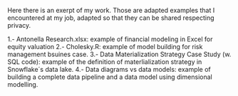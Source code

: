 Here there is an exerpt of my work.
Those are adapted examples that I encountered at my job, adapted so that they can be shared respecting privacy.

1.- Antonella Research.xlsx: example of financial modeling in Excel for equity valuation
2.- Cholesky.R: example of model building for risk management bsuines case. 
3.- Data Materialization Strategy Case Study (w. SQL code): example of the definition of materlialization strategy in Snowflake´s data lake. 
4.- Data diagrams vs data models: example of building a complete data pipeline and a data model using dimensional modelling. 
